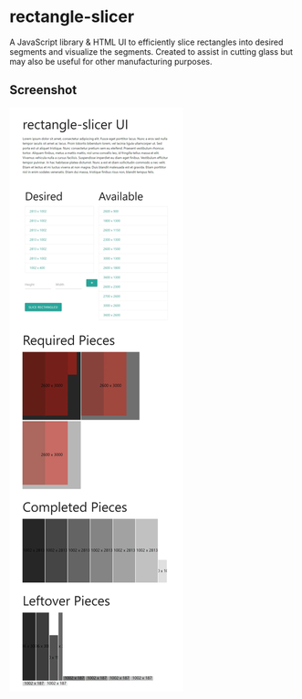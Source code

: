 # rectangle-slicer
A JavaScript library & HTML UI to efficiently slice rectangles into desired segments and visualize the segments.  Created to assist in cutting glass but may also be useful for other manufacturing purposes.

## Screenshot
![Screenshot of example implementation](https://github.com/gabrielsond/rectangle-slicer/blob/main/rectangle-slicer-screenshot.webp?raw=true)
